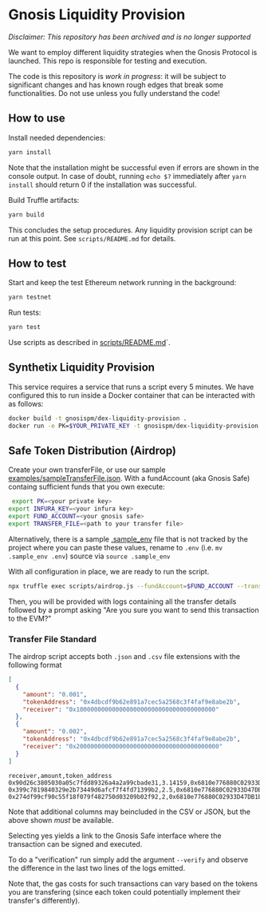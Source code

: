 # Gnosis Liquidity Provision

*Disclaimer: This repository has been archived and is no longer supported*

We want to employ different liquidity strategies when the Gnosis Protocol is launched.
This repo is responsible for testing and execution.

The code is this repository is _work in progress_: it will be subject to significant changes and has known rough edges that break some functionalities.
Do not use unless you fully understand the code!

## How to use

Install needed dependencies:

```sh
yarn install
```

Note that the installation might be successful even if errors are shown in the console output.
In case of doubt, running `echo $?` immediately after `yarn install` should return 0 if the installation was successful.

Build Truffle artifacts:

```sh
yarn build
```

This concludes the setup procedures.
Any liquidity provision script can be run at this point.
See `scripts/README.md` for details.

## How to test

Start and keep the test Ethereum network running in the background:

```sh
yarn testnet
```

Run tests:

```sh
yarn test
```

Use scripts as described in [scripts/README.md](scripts/README.md)`.

## Synthetix Liquidity Provision

This service requires a service that runs a script every 5 minutes. We have configured this to run inside a Docker container that can be interacted with as follows:

```sh
docker build -t gnosispm/dex-liquidity-provision .
docker run -e PK=$YOUR_PRIVATE_KEY -t gnosispm/dex-liquidity-provision:latest "truffle exec scripts/synthetix/facilitate_trade.js --network rinkeby"
```

## Safe Token Distribution (Airdrop)

Create your own transferFile, or use our sample [examples/sampleTransferFile.json](examples/sampleTransferFile.json).
With a fundAccount (aka Gnosis Safe) containg sufficient funds that you own execute:

```sh
 export PK=<your private key>
export INFURA_KEY=<your infura key>
export FUND_ACCOUNT=<your gnosis safe>
export TRANSFER_FILE=<path to your transfer file>
```

Alternatively, there is a sample [.sample_env](.sample_env) file that is not tracked by the project where you can paste these values, rename to `.env` (i.e. `mv .sample_env .env`) source via `source .sample_env`

With all configuration in place, we are ready to run the script.

```sh
npx truffle exec scripts/airdrop.js --fundAccount=$FUND_ACCOUNT --transferFile=$TRANSFER_FILE --network=$NETWORK_NAME
```

Then, you will be provided with logs containing all the transfer details followed by a prompt asking "Are you sure you want to send this transaction to the EVM?"

### Transfer File Standard

The airdrop script accepts both `.json` and `.csv` file extensions with the following format

```json
[
  {
    "amount": "0.001",
    "tokenAddress": "0x4dbcdf9b62e891a7cec5a2568c3f4faf9e8abe2b",
    "receiver": "0x100000000000000000000000000000000000000"
  },
  {
    "amount": "0.002",
    "tokenAddress": "0x4dbcdf9b62e891a7cec5a2568c3f4faf9e8abe2b",
    "receiver": "0x2000000000000000000000000000000000000000"
  }
]
```

```csv
receiver,amount,token_address
0x90d26c3805030a05c7fdd89326a4a2a99cbade31,3.14159,0x6810e776880C02933D47DB1b9fc05908e5386b96
0x399c7819840329e2b73449d6afcf7f4fd71399b2,2.5,0x6810e776880C02933D47DB1b9fc05908e5386b96
0x274df99cf90c55f18f079f482750d03209b02f92,2,0x6810e776880C02933D47DB1b9fc05908e5386b96
```

Note that additional columns may beincluded in the CSV or JSON, but the above shown _must_ be available.

Selecting yes yields a link to the Gnosis Safe interface where the transaction can be signed and executed.

To do a "verification" run simply add the argument `--verify` and observe the difference in the last two lines of the logs emitted.

Note that, the gas costs for such transactions can vary based on the tokens you are transfering (since each token could potentially implement their transfer's differently).
